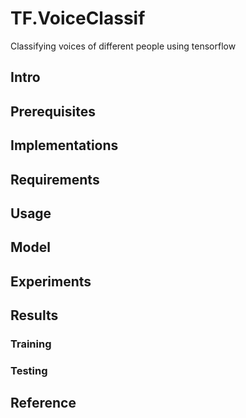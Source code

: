 # TF.VoiceClassif
Classifying voices of different people using tensorflow 

## Intro

## Prerequisites

## Implementations

## Requirements

## Usage

## Model 

## Experiments

## Results

### Training

### Testing

## Reference
